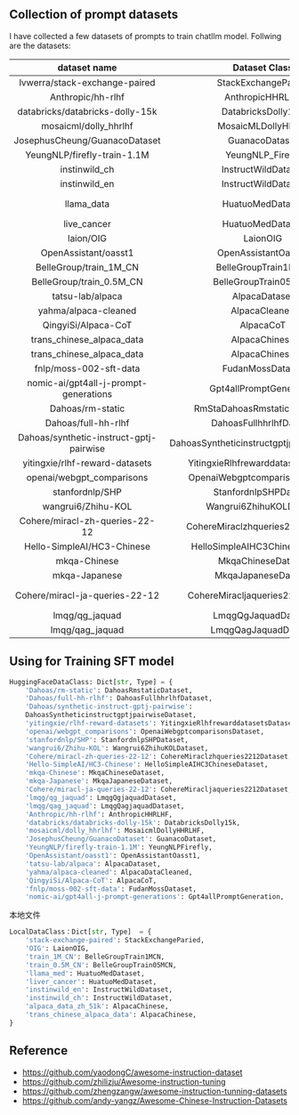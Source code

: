 

## Collection of prompt datasets


I have collected a few datasets of prompts to train chatllm model. Follwing are the datasets:


|              dataset name               |               Dataset Class                |                                  Links                                  | Description |
| :-------------------------------------: | :----------------------------------------: | :---------------------------------------------------------------------: | :---------: |
|      lvwerra/stack-exchange-paired      |            StackExchangeParied             |      https://huggingface.co/datasets/lvwerra/stack-exchange-paired      |             |
|            Anthropic/hh-rlhf            |              AnthropicHHRLHF               |            https://huggingface.co/datasets/anthropic/hh-rlhf            |             |
|     databricks/databricks-dolly-15k     |             DatabricksDolly15k             |     https://huggingface.co/datasets/databricks/databricks-dolly-15k     |             |
|          mosaicml/dolly_hhrlhf          |            MosaicMLDollyHhrlhf             |          https://huggingface.co/datasets/mosaicml/dolly_hhrlhf          |             |
|      JosephusCheung/GuanacoDataset      |               GuanacoDataset               |      https://huggingface.co/datasets/josephuscheung/guanacodataset      |             |
|       YeungNLP/firefly-train-1.1M       |              YeungNLP_Firefly              |       https://huggingface.co/datasets/yeungnlp/firefly-train-1.1M       |             |
| instinwild_ch | InstructWildDataset | https://github.com/XueFuzhao/InstructionWild/tree/main/data | |
| instinwild_en | InstructWildDataset | https://github.com/XueFuzhao/InstructionWild/tree/main/data | |
|               llama_data      |              HuatuoMedDataset              |   https://github.com/SCIR-HI/Huatuo-Llama-Med-Chinese/tree/main/data    |             |
| live_cancer | HuatuoMedDataset |  | |
|                laion/OIG                |                  LaionOIG                  |                https://huggingface.co/datasets/laion/oig                |             |
|          OpenAssistant/oasst1           |            OpenAssistantOasst1             |          https://huggingface.co/datasets/openassistant/oasst1           | 8w |
|         BelleGroup/train_1M_CN          |            BelleGroupTrain1MCN             |         https://huggingface.co/datasets/bellegroup/train_1M_CN          | 100w |
|        BelleGroup/train_0.5M_CN         |            BelleGroupTrain05MCN            |        https://huggingface.co/datasets/bellegroup/train_0.5M_CN         | 50w |
|            tatsu-lab/alpaca             |                   AlpacaDataset                   |            https://huggingface.co/datasets/tatsu-lab/alpaca             | 52k |
|          yahma/alpaca-cleaned           |               AlpacaCleaned                |          https://huggingface.co/datasets/yahma/alpaca-cleaned           | 52k |
|           QingyiSi/Alpaca-CoT           |                 AlpacaCoT                  |           https://huggingface.co/datasets/qingyisi/alpaca-cot           |             |
| trans_chinese_alpaca_data | AlpacaChinese | https://github.com/LC1332/Luotuo-Chinese-LLM/tree/main/data | |
| trans_chinese_alpaca_data | AlpacaChinese | https://github.com/ymcui/Chinese-LLaMA-Alpaca/tree/main/data | |
| fnlp/moss-002-sft-data | FudanMossDataset | https://huggingface.co/datasets/fnlp/moss-002-sft-data | |
| nomic-ai/gpt4all-j-prompt-generations | Gpt4allPromptGeneration | https://huggingface.co/datasets/nomic-ai/gpt4all-j-prompt-generations | |
|            Dahoas/rm-static             |       RmStaDahoasRmstaticDatasettic        |            https://huggingface.co/datasets/dahoas/rm-static             |       8w      |
|           Dahoas/full-hh-rlhf           |          DahoasFullhhrlhfDataset           |           https://huggingface.co/datasets/dahoas/full-hh-rlhf           |         12w    |
| Dahoas/synthetic-instruct-gptj-pairwise | DahoasSyntheticinstructgptjpairwiseDataset | https://huggingface.co/datasets/dahoas/synthetic-instruct-gptj-pairwise |        3w     |
|     yitingxie/rlhf-reward-datasets      |     YitingxieRlhfrewarddatasetsDataset     |     https://huggingface.co/datasets/yitingxie/rlhf-reward-datasets      |       8w      |
|        openai/webgpt_comparisons        |       OpenaiWebgptcomparisonsDataset       |        https://huggingface.co/datasets/openai/webgpt_comparisons        |         2w   |
|             stanfordnlp/SHP             |           StanfordnlpSHPDataset            |             https://huggingface.co/datasets/stanfordnlp/SHP             |       5w      |
|           wangrui6/Zhihu-KOL            |          Wangrui6ZhihuKOLDataset           |           https://huggingface.co/datasets/wangrui6/Zhihu-KOL            |        100w     |
|     Cohere/miracl-zh-queries-22-12      |      CohereMiraclzhqueries2212Dataset      |     https://huggingface.co/datasets/cohere/miracl-zh-queries-22-12      |        1w     |
|       Hello-SimpleAI/HC3-Chinese        |       HelloSimpleAIHC3ChineseDataset       |       https://huggingface.co/datasets/hello-simpleai/HC3-Chinese        |             |
|              mkqa-Chinese               |             MkqaChineseDataset             |              https://huggingface.co/datasets/mkqa/Chinese               |             |
|              mkqa-Japanese              |            MkqaJapaneseDataset             |              https://huggingface.co/datasets/mkqa/Japanese              |             |
|     Cohere/miracl-ja-queries-22-12      |      CohereMiracljaqueries2212Dataset      |     https://huggingface.co/datasets/cohere/miracl-ja-queries-22-12      |        1w     |
|             lmqg/qg_jaquad              |            LmqgQgJaquadDataset             |             https://huggingface.co/datasets/lmqg/qg_jaquad              |        3w     |
|             lmqg/qag_jaquad             |            LmqgQagJaquadDataset            |             https://huggingface.co/datasets/lmqg/qag_jaquad             |        1w     |



## Using for Training SFT model


```python
HuggingFaceDataClass: Dict[str, Type] = {
    'Dahoas/rm-static': DahoasRmstaticDataset,
    'Dahoas/full-hh-rlhf': DahoasFullhhrlhfDataset,
    'Dahoas/synthetic-instruct-gptj-pairwise':
    DahoasSyntheticinstructgptjpairwiseDataset,
    'yitingxie/rlhf-reward-datasets': YitingxieRlhfrewarddatasetsDataset,
    'openai/webgpt_comparisons': OpenaiWebgptcomparisonsDataset,
    'stanfordnlp/SHP': StanfordnlpSHPDataset,
    'wangrui6/Zhihu-KOL': Wangrui6ZhihuKOLDataset,
    'Cohere/miracl-zh-queries-22-12': CohereMiraclzhqueries2212Dataset,
    'Hello-SimpleAI/HC3-Chinese': HelloSimpleAIHC3ChineseDataset,
    'mkqa-Chinese': MkqaChineseDataset,
    'mkqa-Japanese': MkqaJapaneseDataset,
    'Cohere/miracl-ja-queries-22-12': CohereMiracljaqueries2212Dataset,
    'lmqg/qg_jaquad': LmqgQgjaquadDataset,
    'lmqg/qag_jaquad': LmqgQagjaquadDataset,
    'Anthropic/hh-rlhf': AnthropicHHRLHF,
    'databricks/databricks-dolly-15k': DatabricksDolly15k,
    'mosaicml/dolly_hhrlhf': MosaicmlDollyHHRLHF,
    'JosephusCheung/GuanacoDataset': GuanacoDataset,
    'YeungNLP/firefly-train-1.1M': YeungNLPFirefly,
    'OpenAssistant/oasst1': OpenAssistantOasst1,
    'tatsu-lab/alpaca': AlpacaDataset,
    'yahma/alpaca-cleaned': AlpacaDataCleaned,
    'QingyiSi/Alpaca-CoT': AlpacaCoT,
    'fnlp/moss-002-sft-data': FudanMossDataset,
    'nomic-ai/gpt4all-j-prompt-generations': Gpt4allPromptGeneration,
```

本地文件

```python
LocalDataClass：Dict[str, Type]  = {
    'stack-exchange-paired': StackExchangeParied,
    'OIG': LaionOIG,
    'train_1M_CN': BelleGroupTrain1MCN,
    'train_0.5M_CN': BelleGroupTrain05MCN,
    'llama_med': HuatuoMedDataset,
    'liver_cancer': HuatuoMedDataset,
    'instinwild_en': InstructWildDataset,
    'instinwild_ch': InstructWildDataset,
    'alpaca_data_zh_51k': AlpacaChinese,
    'trans_chinese_alpaca_data': AlpacaChinese,
}
```



## Reference

- https://github.com/yaodongC/awesome-instruction-dataset
- https://github.com/zhilizju/Awesome-instruction-tuning
- https://github.com/zhengzangw/awesome-instruction-tunning-datasets
- https://github.com/andy-yangz/Awesome-Chinese-Instruction-Datasets

